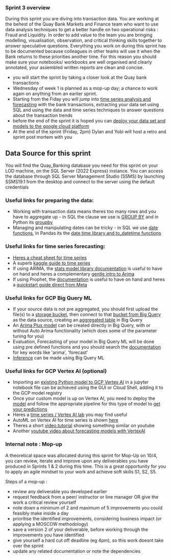 ### Sprint 3 overview 

During this sprint you are diving into transaction data. You are working at the behest of the Quay Bank Markets and Finance team who want to use data analysis techniques to get a better handle on two operational risks : Fraud and Liquidity.
In order to add value to the team you are bringing modelling, visualisation, observation, and critical thinking skills together to answer speculative questions. 
Everything you work on during this sprint has to be documented because colleagues in other teams will use it when the Bank returns to these priorities another time. For this reason you should make sure your notebooks/ workbooks are well organised and clearly annotated, your assembled written reports are clean and concise. 

- you will start the sprint by taking a closer look at the Quay bank transactions
- Wednesday of week 1 is planned as a mop-up day; a chance to work again on anything from an earlier sprint.  
- Starting from the Fiday you will jump into [time series analysis and forecasting](https://github.com/siandav/lbg_incubation_delegates/blob/main/Sprint_3_prevent_forecast/Sprint%203%20-%20Time%20Series%20Analysis%20%26%20Forecasting%20Transactions.pdf) with the bank transactions, extracting your data set using SQL and using the data and time series techniques to answer questions about the transaction trends
- before the end of the sprint it is hoped you can [deploy your data set and models to the google cloud platform](https://github.com/siandav/lbg_incubation_delegates/blob/main/Sprint_3_prevent_forecast/Sprint%203%20-%20Forecast%20and%20Fraud%20deploy%20to%20GCP.pdf)
- At the end of the sprint (Friday, 2pm) Dylan and Yobi will host a retro and sprint post mortem with you 

## Data Source for this sprint 

You will find the Quay_Banking database you need for this sprint on your LOD machine, on the SQL Server (2022 Express) instance. 
You can access the database through SQL Server Management Studio (SSMS) by launching SSMS19.1 from the desktop and connect to the server using the default credentials

### Useful links for preparing the data:
- Working with transaction data means theres too many rows and you have to aggregate up - in SQL the clause we use is [GROUP BY](https://www.w3schools.com/mysql/mysql_groupby.asp) and in Python its [groupby](https://medium.com/nerd-for-tech/grouping-and-sampling-time-series-data-2bafe98302ab)
- Managing and manipulating dates can be tricky - in SQL we use [date functions](https://www.w3schools.com/sql/sql_ref_sqlserver.asp), in Pandas its the [date time library and to_datetime functions](https://pandas.pydata.org/docs/user_guide/timeseries.html) 


### Useful links for time series forecasting: 
- [Heres a cheat sheet for time series](https://machinelearningmastery.com/time-series-forecasting-methods-in-python-cheat-sheet/)
-  A superb [kaggle guide to time series](https://www.kaggle.com/code/prashant111/complete-guide-on-time-series-analysis-in-python)
-  If using ARIMA, the [stats model library documentation](https://www.statsmodels.org/stable/generated/statsmodels.tsa.arima.model.ARIMA.html#statsmodels.tsa.arima.model.ARIMA) is useful to have on hand and heres a complementary [gentle intro to Arima](https://www.kdnuggets.com/2023/08/times-series-analysis-arima-models-python.html)
-  If using Prophet, the [documentation](https://prophet.readthedocs.io/en/latest/) is useful to have on hand and heres a [quickstart guide direct from Meta](https://facebook.github.io/prophet/docs/quick_start.html#python-api) 

### Useful links for GCP Big Query ML 
- If your source data is not pre aggregated, you should first upload the file(s) to a [storage bucket](https://cloud.google.com/storage/docs/uploading-objects), then connect to that [bucket from Big Query](https://cloud.google.com/bigquery?hl=en#transfer-data-into-bigquery) as the data source, creating an [aggregated table](https://cloud.google.com/bigquery/docs/tables)  in Big Query
- An [Arima Plus model](https://cloud.google.com/bigquery/docs/reference/standard-sql/bigqueryml-syntax-create-time-series) can be created directly in Big Query, with or without Auto Arima functionality (which does some of the parameter tuning for you)
- Evaluation, Forecasting of your model in Big Query ML will be done using pre defined functions and you should search the [documentation](https://cloud.google.com/bigquery/docs/reference/standard-sql/) for key words like 'arima', 'forecast'
- [Inference](https://cloud.google.com/bigquery/docs/inference-overview) can be made using Big Query ML

### Useful links for GCP Vertex AI (optional) 
- Importing an [existing Python model to GCP Vertex AI](https://cloud.google.com/vertex-ai/docs/model-registry/import-model) in a jupyter notebook file can be achieved using the GUI or Cloud Shell, adding it to the GCP model registry
- Once your custom model is up on Vertex AI, you need to deploy the [model](https://cloud.google.com/vertex-ai/docs/predictions/overview#model_deployment) and follow the appropriate pipeline for this type of model to [get your predictions](https://cloud.google.com/vertex-ai/docs/tabular-data/forecasting/get-predictions)
- Heres a [time series / Vertex AI lab](https://codelabs.developers.google.com/codelabs/time-series-forecasting-with-cloud-ai-platform#0) you may find useful
- AutoML on Vertex AI for time series is shown [here](cloud.google.com/vertex-ai/docs/tabular-data/forecasting/overview)
- Theres a short [video tutorial](youtube.com/watch?v=5-qjRpjdE5s) showing something similar on youtube
- Another [youtube video about forecasting models with VertexAI](https://www.youtube.com/watch?v=5-qjRpjdE5s&list=PLIivdWyY5sqJ1YuMdGjRwJ3fFYZ_vWQ62&index=7) 

### Internal note : Mop-up 
A theoretical space was allocated during this sprint for Mop-Up on 10/4, you can review, iterate and improve upon any deliverables you have produced in Sprints 1 & 2 during this time. This is a great opportunity for you to apply an agile mindset to your work and achieve soft skills S1, S2, S5.  

Steps of a mop-up : 
- review any deliverable you developed earlier 
- request feedback from a peer/ instructor or line manager OR give the work a critical review yourself 
- note down a minimum of 2 and maximum of 5 improvements you could feasibly make inside a day 
- prioritise the identified improvements, considering business impact (or applying a MOSCOW methodology) 
- save a version 2 of your deliverable, before working through the improvements you have identified
- give yourself a hard cut off deadline (eg 4pm), so this work doesnt take over the sprint
- update any related documentation or note the dependencies 

